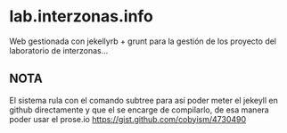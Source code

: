 lab.interzonas.info 
===================

Web gestionada con jekellyrb + grunt para la gestión de los proyecto del laboratorio de interzonas...

NOTA
-----
El sistema rula con el comando subtree para así poder meter el jekeyll en github directamente y que el se encarge de compilarlo, de esa manera poder usar el prose.io
https://gist.github.com/cobyism/4730490



